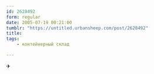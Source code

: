 ```yaml
---
id: 2628492
form: regular
date: 2005-07-19 00:21:00
tumblr: "https://untitled.urbansheep.com/post/2628492"
title:
tags:
    - контейнерный склад

---
```


<p>✈</p>

